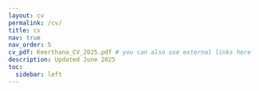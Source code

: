 ```yaml
---
layout: cv
permalink: /cv/
title: cv
nav: true
nav_order: 5
cv_pdf: Keerthana_CV_2025.pdf # you can also use external links here
description: Updated June 2025
toc:
  sidebar: left
---
```

